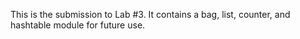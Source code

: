This is the submission to Lab #3. It contains a bag, list, counter, and hashtable module for future use.